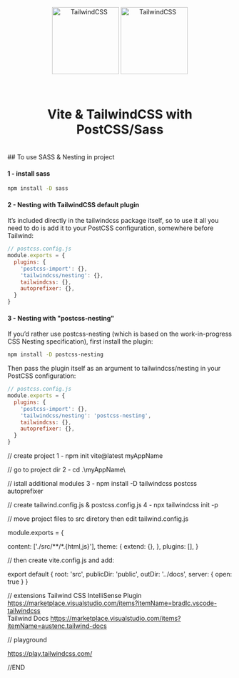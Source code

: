 <p align="center">
<img alt="TailwindCSS" width="150" src="https://vitejs.dev/logo.svg">
<img alt="TailwindCSS" width="150" src="https://tailwindcss.com/_next/static/media/tailwindcss-mark.79614a5f61617ba49a0891494521226b.svg">
</p>

<br/>
<h1 align="center">Vite & TailwindCSS with PostCSS/Sass</h1>
<br/>
## To use SASS & Nesting in project

#### 1 - install sass

  ```bash
  npm install -D sass
  ```
#### 2 - Nesting with TailwindCSS default plugin

  It’s included directly in the tailwindcss package itself, so to use it all you need to do is add it to your PostCSS configuration, somewhere before Tailwind:

  ```js
  // postcss.config.js
  module.exports = {
    plugins: {
      'postcss-import': {},
      'tailwindcss/nesting': {},
      tailwindcss: {},
      autoprefixer: {},
    }
  }
  ```
#### 3 - Nesting with "postcss-nesting"
  If you’d rather use postcss-nesting (which is based on the work-in-progress CSS Nesting specification), first install the plugin:

  ```bash
  npm install -D postcss-nesting
  ```
  Then pass the plugin itself as an argument to tailwindcss/nesting in your PostCSS configuration:

  ```js
  // postcss.config.js
  module.exports = {
    plugins: {
      'postcss-import': {},
      'tailwindcss/nesting': 'postcss-nesting',
      tailwindcss: {},
      autoprefixer: {},
    }
  }
  ```


// create project
1 - npm init vite@latest myAppName

// go to project dir
2 - cd .\myAppName\

// istall additional modules
3 - npm install -D tailwindcss postcss autoprefixer

// create tailwind.config.js & postcss.config.js
4 - npx tailwindcss init -p

// move project files to src diretory then edit tailwind.config.js

module.exports = {

content: ['./src/**/*.{html,js}'],
theme: {
extend: {},
},
plugins: [],
}

// then create vite.config.js and add:

export default {
root: 'src',
publicDir: 'public',
outDir: '../docs',
server: {
open: true
}
}

// extensions
Tailwind CSS IntelliSense Plugin https://marketplace.visualstudio.com/items?itemName=bradlc.vscode-tailwindcss  
 Tailwind Docs https://marketplace.visualstudio.com/items?itemName=austenc.tailwind-docs

// playground

https://play.tailwindcss.com/

//END
